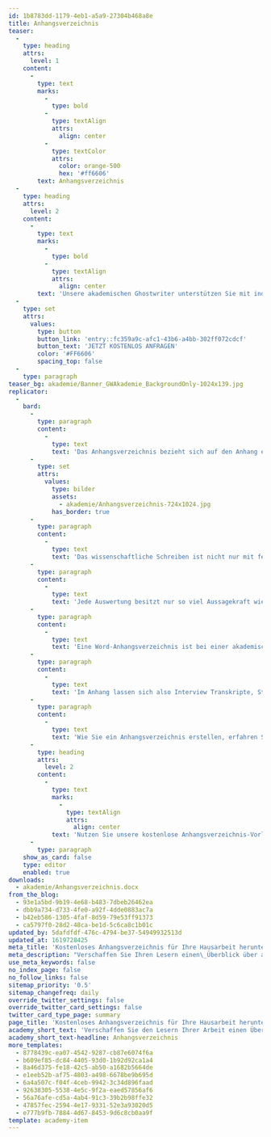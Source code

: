 ```yaml
---
id: 1b8783dd-1179-4eb1-a5a9-27304b468a8e
title: Anhangsverzeichnis
teaser:
  -
    type: heading
    attrs:
      level: 1
    content:
      -
        type: text
        marks:
          -
            type: bold
          -
            type: textAlign
            attrs:
              align: center
          -
            type: textColor
            attrs:
              color: orange-500
              hex: '#ff6606'
        text: Anhangsverzeichnis
  -
    type: heading
    attrs:
      level: 2
    content:
      -
        type: text
        marks:
          -
            type: bold
          -
            type: textAlign
            attrs:
              align: center
        text: 'Unsere akademischen Ghostwriter unterstützen Sie mit individuellen Vorlagen, persönlichen Coachings oder unserem professionellen Ghostwriting-Service bei Ihrer Abschlussarbeit!'
  -
    type: set
    attrs:
      values:
        type: button
        button_link: 'entry::fc359a9c-afc1-43b6-a4bb-302ff072cdcf'
        button_text: 'JETZT KOSTENLOS ANFRAGEN'
        color: '#FF6606'
        spacing_top: false
  -
    type: paragraph
teaser_bg: akademie/Banner_GWAkademie_BackgroundOnly-1024x139.jpg
replicator:
  -
    bard:
      -
        type: paragraph
        content:
          -
            type: text
            text: 'Das Anhangsverzeichnis bezieht sich auf den Anhang einer Bachelorarbeit, Masterarbeit oder Dissertation. Häufig findet ein solches Verzeichnis mit dem Ziel der übersichtlichen Darstellung und der Einhaltung der Seitenanzahl Verwendung. Somit lassen sich bestimmte Ergebnisse von Analysen, Studien und Statistiken transparent und ausführlich darstellen, ohne den vorgegebenen Rahmen für die wissenschaftliche Arbeit zu überschreiten. Der Anhang ist eine Art Zusatz-Kapitel der Abschlussarbeit.'
      -
        type: set
        attrs:
          values:
            type: bilder
            assets:
              - akademie/Anhangsverzeichnis-724x1024.jpg
            has_border: true
      -
        type: paragraph
        content:
          -
            type: text
            text: 'Das wissenschaftliche Schreiben ist nicht nur mit feststehenden Richtlinien verbunden, sondern benötigt auch eine strukturierte Unterteilung der gesamten Auswertungen. Ansonsten kann es schnell der Fall sein, dass sich eine gewisse Unübersichtlichkeit einschleicht und die Abschlussarbeit unstrukturiert wirkt.'
      -
        type: paragraph
        content:
          -
            type: text
            text: 'Jede Auswertung besitzt nur so viel Aussagekraft wie es auch die Darstellung möglich macht. Dazu gehört grundsätzlich auch der Anhang sowie dessen Anhangsverzeichnis. Schließlich ist der Anhang zwar kein zentraler, dennoch ein sehr wichtiger Bestandteil jeder akademischen Arbeit.'
      -
        type: paragraph
        content:
          -
            type: text
            text: 'Eine Word-Anhangsverzeichnis ist bei einer akademischen Abschlussarbeit zwar eine separate, allerdings nicht unwesentliche Thematik. Daher bieten wir Ihnen an, sich einmal unser Anhangsverzeichnis-Beispiel genauer anzusehen. Dies hilft Ihnen bei der schnellen und unkomplizierten Erstellung Ihres eigenen Anhangsverzeichnisses. Ein fachlich aufgearbeitetes Anhangsverzeichnis gibt jeder wissenschaftlichen Arbeit den Feinschliff. Schließlich lässt ein solches Verzeichnis weitere Einblicke in die wissenschaftlichen Ergebnisse zu, beispielsweise in die exakten statistischen Kennzahlen einer empirischen Studie.'
      -
        type: paragraph
        content:
          -
            type: text
            text: 'Im Anhang lassen sich also Interview Transkripte, Statistiken oder Fragebögen unterbringen, die innerhalb der eigentlichen Arbeit keinen Platz finden, jedoch eine Bedeutung für die Forschung besitzen. Daher ist ein Anhangsverzeichnis prinzipiell auch für die Evaluation gedacht oder im Falle einer Publikation für das Peer-Review gedacht.'
      -
        type: paragraph
        content:
          -
            type: text
            text: 'Wie Sie ein Anhangsverzeichnis erstellen, erfahren Sie bei dem näheren Betrachten unserer Musterbeispiele. Dieses können Sie direkt und unkompliziert in Ihre wissenschaftliche Arbeit einfügen und vewenden.'
      -
        type: heading
        attrs:
          level: 2
        content:
          -
            type: text
            marks:
              -
                type: textAlign
                attrs:
                  align: center
            text: 'Nutzen Sie unsere kostenlose Anhangsverzeichnis-Vorlage!'
      -
        type: paragraph
    show_as_card: false
    type: editor
    enabled: true
downloads:
  - akademie/Anhangsverzeichnis.docx
from_the_blog:
  - 93e1a5bd-9b19-4e68-b483-7dbeb26462ea
  - dbb9a734-d733-4fe0-a92f-4dde0883ac7a
  - b42eb586-1305-4faf-8d59-79e53ff91373
  - ca5797f0-28d2-48ca-be1d-5c6ca8c1b01c
updated_by: 5dafdfdf-476c-4794-be37-54949932513d
updated_at: 1619728425
meta_title: 'Kostenloses Anhangsverzeichnis für Ihre Hausarbeit herunterladen'
meta_description: "Verschaffen Sie Ihren Lesern einen\_Überblick über alle Anhänge mit unserem Anhangsverzeichnis Beispiel. Unsere Vorlage - nur einen Klick entfernt."
use_meta_keywords: false
no_index_page: false
no_follow_links: false
sitemap_priority: '0.5'
sitemap_changefreq: daily
override_twitter_settings: false
override_twitter_card_settings: false
twitter_card_type_page: summary
page_title: 'Kostenloses Anhangsverzeichnis für Ihre Hausarbeit herunterladen'
academy_short_text: 'Verschaffen Sie den Lesern Ihrer Arbeit einen Überblick über alle Anhänge mit unserem Anhangsverzeichnis Beispiel.'
academy_short_text-headline: Anhangsverzeichnis
more_templates:
  - 8778439c-ea07-4542-9287-cb87e6074f6a
  - b609ef85-dc84-4405-93d0-1b92d92ca1a4
  - 8a46d375-fe18-42c5-ab50-a1682b5664de
  - e1eeb52b-af75-4803-a498-6678be9b695d
  - 6a4a507c-f04f-4ceb-9942-3c34d896faad
  - 92638305-5538-4e5c-9f2a-eaed57856af6
  - 56a76afe-cd5a-4ab4-91c3-39b2b98ffe32
  - 47857fec-2594-4e17-9331-52e3a93020d5
  - e777b9fb-7884-4d67-8453-9d6c8cb0aa9f
template: academy-item
---
```

